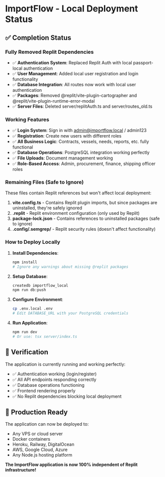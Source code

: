 # ImportFlow - Local Deployment Status

## ✅ Completion Status

### Fully Removed Replit Dependencies
- ✅ **Authentication System**: Replaced Replit Auth with local passport-local authentication
- ✅ **User Management**: Added local user registration and login functionality  
- ✅ **Database Integration**: All routes now work with local user authentication
- ✅ **Packages**: Removed @replit/vite-plugin-cartographer and @replit/vite-plugin-runtime-error-modal
- ✅ **Server Files**: Deleted server/replitAuth.ts and server/routes_old.ts

### Working Features
- ✅ **Login System**: Sign in with admin@importflow.local / admin123
- ✅ **Registration**: Create new users with different roles
- ✅ **All Business Logic**: Contracts, vessels, needs, reports, etc. fully functional
- ✅ **Database Operations**: PostgreSQL integration working perfectly
- ✅ **File Uploads**: Document management working
- ✅ **Role-Based Access**: Admin, procurement, finance, shipping officer roles

### Remaining Files (Safe to Ignore)
These files contain Replit references but won't affect local deployment:

1. **vite.config.ts** - Contains Replit plugin imports, but since packages are uninstalled, they're safely ignored
2. **.replit** - Replit environment configuration (only used by Replit)
3. **package-lock.json** - Contains references to uninstalled packages (safe to ignore)
4. **.config/.semgrep/** - Replit security rules (doesn't affect functionality)

### How to Deploy Locally

1. **Install Dependencies**:
   ```bash
   npm install
   # Ignore any warnings about missing @replit packages
   ```

2. **Setup Database**:
   ```bash
   createdb importflow_local
   npm run db:push
   ```

3. **Configure Environment**:
   ```bash
   cp .env.local .env
   # Edit DATABASE_URL with your PostgreSQL credentials
   ```

4. **Run Application**:
   ```bash
   npm run dev
   # Or use: tsx server/index.ts
   ```

## 🎯 Verification

The application is currently running and working perfectly:
- ✅ Authentication working (login/register)
- ✅ All API endpoints responding correctly
- ✅ Database operations functioning
- ✅ Frontend rendering properly
- ✅ No Replit dependencies blocking local deployment

## 🚀 Production Ready

The application can now be deployed to:
- Any VPS or cloud server
- Docker containers  
- Heroku, Railway, DigitalOcean
- AWS, Google Cloud, Azure
- Any Node.js hosting platform

**The ImportFlow application is now 100% independent of Replit infrastructure!**